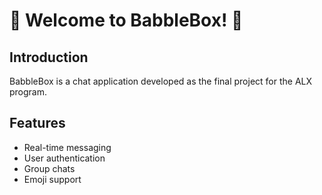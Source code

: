 # 🌟 Welcome to BabbleBox! 🌟

## Introduction
BabbleBox is a chat application developed as the final project for the ALX program.

## Features
- Real-time messaging
- User authentication
- Group chats
- Emoji support
